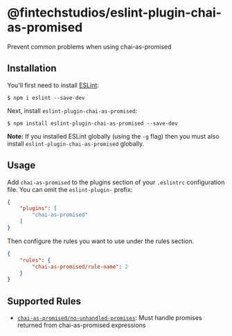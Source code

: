 # @fintechstudios/eslint-plugin-chai-as-promised

Prevent common problems when using chai-as-promised

## Installation

You'll first need to install [ESLint](http://eslint.org):

```
$ npm i eslint --save-dev
```

Next, install `eslint-plugin-chai-as-promised`:

```
$ npm install eslint-plugin-chai-as-promised --save-dev
```

**Note:** If you installed ESLint globally (using the `-g` flag) then you must also install `eslint-plugin-chai-as-promised` globally.

## Usage

Add `chai-as-promised` to the plugins section of your `.eslintrc` configuration file. You can omit the `eslint-plugin-` prefix:

```json
{
    "plugins": [
        "chai-as-promised"
    ]
}
```


Then configure the rules you want to use under the rules section.

```json
{
    "rules": {
        "chai-as-promised/rule-name": 2
    }
}
```

## Supported Rules

* [`chai-as-promised/no-unhandled-promises`](./docs/rules/no-unhandled-promises.md): Must handle promises returned from chai-as-promised expressions





